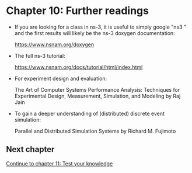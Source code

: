 # Chapter 10: Further readings

- If you are looking for a class in ns-3, it is useful to simply google "ns3 <class name>"
  and the first results will likely be the ns-3 doxygen documentation:
  
  https://www.nsnam.org/doxygen
  
- The full ns-3 tutorial:

  https://www.nsnam.org/docs/tutorial/html/index.html

- For experiment design and evaluation:

  The Art of Computer Systems Performance Analysis: Techniques for Experimental Design, Measurement, Simulation, and Modeling
  by Raj Jain

- To gain a deeper understanding of (distributed) discrete event simulation:

  Parallel and Distributed Simulation Systems
  by Richard M. Fujimoto


## Next chapter

[Continue to chapter 11: Test your knowledge](11_test_your_knowledge.md)
